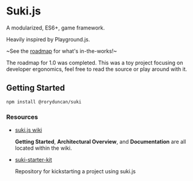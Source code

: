# Suki.js

A modularized, ES6+, game framework.

Heavily inspired by Playground.js.

~See the [roadmap](https://github.com/RoryDuncan/suki.js/wiki/roadmap) for what's in-the-works!~

The roadmap for 1.0 was completed. This was a toy project focusing on developer ergonomics, feel free to read the source or play around with it.


## Getting Started

```
npm install @roryduncan/suki
```


### Resources

-  [suki.js wiki](https://github.com/RoryDuncan/suki.js/wiki)

    **Getting Started**, **Architectural Overview**, and **Documentation** are all located within the wiki.

-  [suki-starter-kit](https://github.com/RoryDuncan/suki-starter-kit) 

    Repository for kickstarting a project using suki.js
